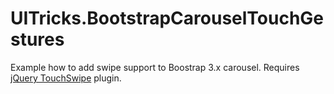 # UITricks.BootstrapCarouselTouchGestures
Example how to add swipe support to Boostrap 3.x carousel.
Requires [jQuery TouchSwipe](https://github.com/mattbryson/TouchSwipe-Jquery-Plugin) plugin.